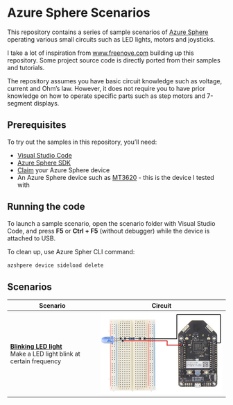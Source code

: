 # Azure Sphere Scenarios
This repository contains a series of sample scenarios of [Azure Sphere]( https://azure.microsoft.com/en-us/services/azure-sphere/) operating various small circuits such as LED lights, motors and joysticks. 

I take a lot of inspiration from www.freenove.com building up this repository. Some project source code is directly ported from their samples and tutorials.

The repository assumes you have basic circuit knowledge such as voltage, current and Ohm’s law. However, it does not require you to have prior knowledge on how to operate specific parts such as step motors and 7-segment displays.

## Prerequisites
To try out the samples in this repository, you’ll need:
* [Visual Studio Code]( https://code.visualstudio.com/)
*  [Azure Sphere SDK]( https://docs.microsoft.com/en-us/azure-sphere/install/install-sdk)
* [Claim]( https://docs.microsoft.com/en-us/azure-sphere/install/claim-device) your Azure Sphere device 	
* An Azure Sphere device such as [MT3620]( https://www.mediatek.com/products/AIoT/mt3620)  - this is the device I tested with

## Running the code
To launch a sample scenario, open the scenario folder with Visual Studio Code, and press **F5** or **Ctrl + F5** (without debugger) while the device is attached to USB.

To clean up, use Azure Spher CLI command:

```bash
azshpere device sideload delete
```

## Scenarios

| Scenario | Circuit |
|--------|--------|
|[**Blinking LED light**](Blinking_LED/README.md) <br/>Make a LED light blink at certain frequency| [![circuit](imgs/blinking_led_small.jpg)](imgs/blinking_led.png)|


